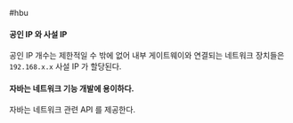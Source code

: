 #hbu 

#### 공인 IP 와 사설 IP
공인 IP 개수는 제한적일 수 밖에 없어 내부 게이트웨이와 연결되는 네트워크 장치들은 `192.168.x.x` 사설 IP 가 할당된다.

#### 자바는 네트워크 기능 개발에 용이하다.
자바는 네트워크 관련 API 를 제공한다.

